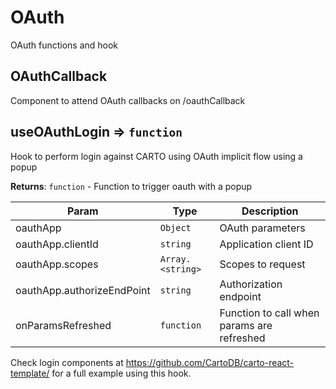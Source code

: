 # OAuth
OAuth functions and hook

## OAuthCallback
Component to attend OAuth callbacks on /oauthCallback

## useOAuthLogin ⇒ <code>function</code>
Hook to perform login against CARTO using OAuth implicit flow using a popup

**Returns**: <code>function</code> - Function to trigger oauth with a popup  

| Param | Type | Description |
| --- | --- | --- |
| oauthApp | <code>Object</code> | OAuth parameters |
| oauthApp.clientId | <code>string</code> | Application client ID |
| oauthApp.scopes | <code>Array.&lt;string&gt;</code> | Scopes to request |
| oauthApp.authorizeEndPoint | <code>string</code> | Authorization endpoint |
| onParamsRefreshed | <code>function</code> | Function to call when params are refreshed |

Check login components at https://github.com/CartoDB/carto-react-template/ for a full example using this hook.